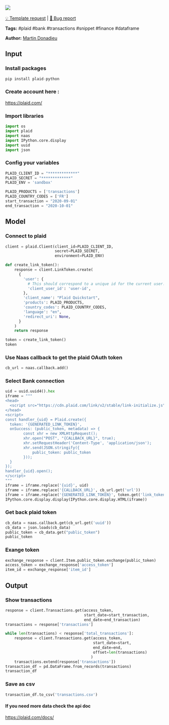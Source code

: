<a href="https://app.naas.ai/user-redirect/naas/downloader?url=https://raw.githubusercontent.com/jupyter-naas/awesome-notebooks/master/Plaid/Plaid_Get_transactions.ipynb" target="_parent"><img src="https://naasai-public.s3.eu-west-3.amazonaws.com/open_in_naas.svg"/></a><br><br><a href="https://github.com/jupyter-naas/awesome-notebooks/issues/new?assignees=&labels=&template=template-request.md&title=Tool+-+Action+of+the+notebook+">💡 Template request</a> | <a href="https://github.com/jupyter-naas/awesome-notebooks/issues/new?assignees=&labels=bug&template=bug_report.md&title=Plaid+-+Get+transactions:+Error+short+description">🚨 Bug report</a>

**Tags:** #plaid #bank #transactions #snippet #finance #dataframe

**Author:** [Martin Donadieu](https://www.linkedin.com/in/martindonadieu/)

## Input

### Install packages


```python
pip install plaid-python
```

### Create account here :
https://plaid.com/
    
    

### Import libraries


```python
import os
import plaid
import naas
import IPython.core.display
import uuid
import json
```

### Config your variables


```python
PLAID_CLIENT_ID = "*************" 
PLAID_SECRET = "*************" 
PLAID_ENV = 'sandbox'

PLAID_PRODUCTS = ['transactions']
PLAID_COUNTRY_CODES = ['FR']
start_transaction = "2020-09-01"
end_transaction = "2020-10-01"
```

## Model

### Connect to plaid


```python
client = plaid.Client(client_id=PLAID_CLIENT_ID,
                      secret=PLAID_SECRET,
                      environment=PLAID_ENV)
```


```python
def create_link_token():
    response = client.LinkToken.create(
      {
        'user': {
          # This should correspond to a unique id for the current user.
          'client_user_id': 'user-id',
        },
        'client_name': "Plaid Quickstart",
        'products': PLAID_PRODUCTS,
        'country_codes': PLAID_COUNTRY_CODES,
        'language': "en",
        'redirect_uri': None,
      }
    )
    return response
```


```python
token = create_link_token()
token
```

### Use Naas callback to get the plaid OAuth token


```python
cb_url = naas.callback.add()
```

### Select Bank connection


```python
uid = uuid.uuid4().hex
iframe = """
<head>
  <script src="https://cdn.plaid.com/link/v2/stable/link-initialize.js"></script>
</head>
<script>
const handler_{uid} = Plaid.create({
  token: '{GENERATED_LINK_TOKEN}',
  onSuccess: (public_token, metadata) => {
        const xhr = new XMLHttpRequest();
        xhr.open("POST", "{CALLBACK_URL}", true);
        xhr.setRequestHeader('Content-Type', 'application/json');
        xhr.send(JSON.stringify({
            public_token: public_token
        }));
  }
});
handler_{uid}.open();
</script>
"""
iframe = iframe.replace('{uid}', uid)
iframe = iframe.replace('{CALLBACK_URL}', cb_url.get('url'))
iframe = iframe.replace('{GENERATED_LINK_TOKEN}', token.get('link_token'))
IPython.core.display.display(IPython.core.display.HTML(iframe))
```

### Get back plaid token


```python
cb_data = naas.callback.get(cb_url.get('uuid'))
cb_data = json.loads(cb_data)
public_token = cb_data.get("public_token")
public_token
```

### Exange token 


```python
exchange_response = client.Item.public_token.exchange(public_token)
access_token = exchange_response['access_token']
item_id = exchange_response['item_id']
```

## Output

### Show transactions


```python
response = client.Transactions.get(access_token,
                                   start_date=start_transaction,
                                   end_date=end_transaction)
transactions = response['transactions']

while len(transactions) < response['total_transactions']:
    response = client.Transactions.get(access_token,
                                       start_date=start,
                                       end_date=end,
                                       offset=len(transactions)
                                      )
    transactions.extend(response['transactions'])
transaction_df = pd.DataFrame.from_records(transactions)
transaction_df
```

### Save as csv


```python
transaction_df.to_csv('transactions.csv')
```

#### If you need more data check the api doc 
https://plaid.com/docs/

